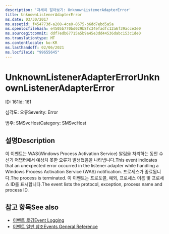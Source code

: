```yaml
---
description: '자세히 알아보기: UnknownListenerAdapterError'
title: UnknownListenerAdapterError
ms.date: 03/30/2017
ms.assetid: f454773d-a208-4ce0-8675-b6dd7ebd5a5a
ms.openlocfilehash: e4505b770bd029b8fc34efadfc12a6f39acce3e0
ms.sourcegitcommit: ddf7edb67715a5b9a45e3dd44536dabc153c1de0
ms.translationtype: MT
ms.contentlocale: ko-KR
ms.lasthandoff: 02/06/2021
ms.locfileid: "99655645"
---
```

# <a name="unknownlisteneradaptererror"></a><span data-ttu-id="854b6-103">UnknownListenerAdapterError</span><span class="sxs-lookup"><span data-stu-id="854b6-103">UnknownListenerAdapterError</span></span>

<span data-ttu-id="854b6-104">ID: 161</span><span class="sxs-lookup"><span data-stu-id="854b6-104">Id: 161</span></span>  
  
 <span data-ttu-id="854b6-105">심각도: 오류</span><span class="sxs-lookup"><span data-stu-id="854b6-105">Severity: Error</span></span>  
  
 <span data-ttu-id="854b6-106">범주: SMSvcHost</span><span class="sxs-lookup"><span data-stu-id="854b6-106">Category: SMSvcHost</span></span>  
  
## <a name="description"></a><span data-ttu-id="854b6-107">설명</span><span class="sxs-lookup"><span data-stu-id="854b6-107">Description</span></span>  

 <span data-ttu-id="854b6-108">이 이벤트는 WAS(Windows Process Activation Service) 알림을 처리하는 동안 수신기 어댑터에서 예상치 못한 오류가 발생했음을 나타냅니다.</span><span class="sxs-lookup"><span data-stu-id="854b6-108">This event indicates that an unexpected error occurred in the listener adapter while handling a Windows Process Activation Service (WAS) notification.</span></span> <span data-ttu-id="854b6-109">프로세스가 종료됩니다.</span><span class="sxs-lookup"><span data-stu-id="854b6-109">The process is terminated.</span></span> <span data-ttu-id="854b6-110">이 이벤트는 프로토콜, 예외, 프로세스 이름 및 프로세스 ID를 표시합니다.</span><span class="sxs-lookup"><span data-stu-id="854b6-110">The event lists the protocol, exception, process name and process ID.</span></span>  
  
## <a name="see-also"></a><span data-ttu-id="854b6-111">참고 항목</span><span class="sxs-lookup"><span data-stu-id="854b6-111">See also</span></span>

- [<span data-ttu-id="854b6-112">이벤트 로깅</span><span class="sxs-lookup"><span data-stu-id="854b6-112">Event Logging</span></span>](index.md)
- [<span data-ttu-id="854b6-113">이벤트 일반 참조</span><span class="sxs-lookup"><span data-stu-id="854b6-113">Events General Reference</span></span>](events-general-reference.md)
